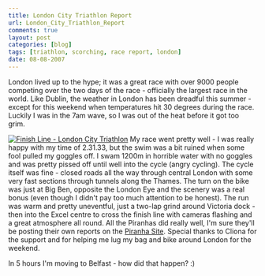 ```yaml
---
title: London City Triathlon Report
url: London_City_Triathlon_Report
comments: true
layout: post
categories: [blog]
tags: [triathlon, scorching, race report, london]
date: 08-08-2007
---
```

<p class="intro">London lived up to the hype; it was a great race with over 9000 people competing over the two days of the race - officially the  largest race in the world. Like Dublin, the weather in London has been dreadful this summer - except for this weekend when temperatures hit 30 degrees during the race. Luckily I was in the 7am wave, so I was out of the heat before it got too grim.</p>
<a title="Photo Sharing" href="http://www.flickr.com/photos/paulmmay/1047925203/"><img class="photo" src="http://farm2.static.flickr.com/1269/1047925203_453deb944d.jpg" alt="Finish Line - London City Triathlon" /></a>
My race went pretty well - I was really happy with my time of 2.31.33, but the swim was a bit ruined when some fool pulled my goggles off.  I swam 1200m in horrible water with no goggles and was pretty pissed off until well into the cycle (angry cycling). The cycle itself was fine - closed roads all the way through central London with some very fast sections through tunnels along the Thames. The turn on the bike was just at Big Ben, opposite the London Eye and the scenery was a real bonus (even though I didn't pay too much attention to be honest). The run was warm and pretty uneventful, just a two-lap grind around Victoria dock - then into the Excel centre to cross the finish line with cameras flashing and a great atmosphere all round. All the Piranhas did really well, I'm sure they'll be posting their own reports on the <a href="http://www.piranhatri.com" target="_parent">Piranha Site</a>. Special thanks to Cliona for the support and for helping me lug my bag and bike around London for the weekend.

In 5 hours I'm moving to Belfast - how did that happen? :)

